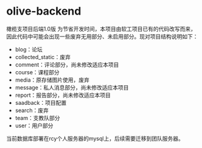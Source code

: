 # olive-backend
橄榄支项目后端1.0版
为节省开发时间，本项目由软工项目已有的代码改写而来，因此代码中可能会出现一些废弃无用部分、未启用部分。现对项目结构说明如下：

* blog：论坛
* collected_static：废弃
* comment：评论部分，尚未修改适应本项目
* course：课程部分
* media：原存储图片使用，废弃
* message：私人消息部分，尚未修改适应本项目
* report：报告部分，尚未修改适应本项目
* saadback：项目配置
* search：废弃
* team：支教队部分
* user：用户部分

当前数据库部署在rcy个人服务器的mysql上，后续需要迁移到团队服务器。
